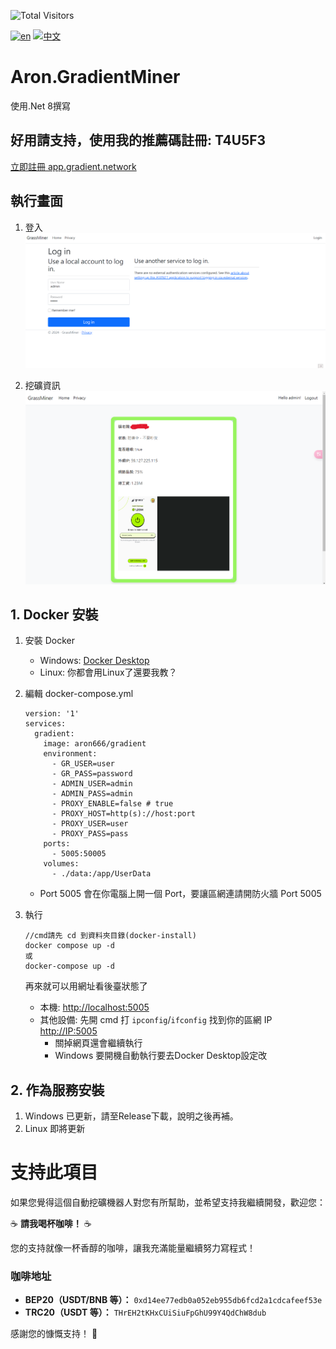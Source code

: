 ![Total Visitors](https://komarev.com/ghpvc/?username=aron-GradientMiner&color=green)

[![en](https://img.shields.io/badge/lang-en-red.svg)](https://github.com/aron-666/Aron.GradientMiner/blob/master/Readme.en.md)
[![中文](https://img.shields.io/badge/lang-中文-blue.svg)](https://github.com/aron-666/Aron.GradientMiner)

# Aron.GradientMiner 
使用.Net 8撰寫


## 好用請支持，使用我的推薦碼註冊: T4U5F3
[立即註冊 app.gradient.network](https://app.gradient.network/signup?code=T4U5F3)


## 執行畫面
1. 登入
![image](https://github.com/aron-666/Aron.GradientMiner/blob/master/%E6%88%AA%E5%9C%96/%E5%BE%8C%E8%87%BA%E7%99%BB%E5%85%A5%E7%95%AB%E9%9D%A2.png?raw=true)

2. 挖礦資訊
![image](https://github.com/aron-666/Aron.GradientMiner/blob/master/%E6%88%AA%E5%9C%96/%E6%8C%96%E7%A4%A6%E7%95%AB%E9%9D%A2.png?raw=true)

## 1. Docker 安裝
1. 安裝 Docker
   - Windows: [Docker Desktop](https://www.docker.com/products/docker-desktop/)
   - Linux: 你都會用Linux了還要我教？


2. 編輯 docker-compose.yml 
   ```
   version: '1'
   services:
     gradient:
       image: aron666/gradient
       environment:
         - GR_USER=user
         - GR_PASS=password
         - ADMIN_USER=admin
         - ADMIN_PASS=admin
         - PROXY_ENABLE=false # true
         - PROXY_HOST=http(s)://host:port
         - PROXY_USER=user
         - PROXY_PASS=pass
       ports:
         - 5005:50005
       volumes:
         - ./data:/app/UserData
   ```

   - Port 5005 會在你電腦上開一個 Port，要讓區網連請開防火牆 Port 5005

3. 執行
   ```
   //cmd請先 cd 到資料夾目錄(docker-install)
   docker compose up -d
   或
   docker-compose up -d
   ```
   再來就可以用網址看後臺狀態了

   - 本機: [http://localhost:5005](http://localhost:5005)
   - 其他設備: 先開 cmd 打 `ipconfig`/`ifconfig` 找到你的區網 IP [http://IP:5005](http://IP:5005)
     - 關掉網頁還會繼續執行
     - Windows 要開機自動執行要去Docker Desktop設定改

## 2. 作為服務安裝
1. Windows 已更新，請至Release下載，說明之後再補。
2. Linux 即將更新


# 支持此項目

如果您覺得這個自動挖礦機器人對您有所幫助，並希望支持我繼續開發，歡迎您：

☕ **請我喝杯咖啡！** ☕

您的支持就像一杯香醇的咖啡，讓我充滿能量繼續努力寫程式！

### 咖啡地址
- **BEP20（USDT/BNB 等）：** `0xd14ee77edb0a052eb955db6fcd2a1cdcafeef53e`
- **TRC20（USDT 等）：** `THrEH2tKHxCUiSiuFpGhU99Y4QdChW8dub`

感謝您的慷慨支持！ 🙌